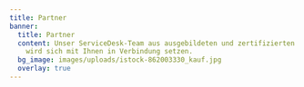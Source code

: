 ```yaml
---
title: Partner
banner:
  title: Partner
  content: Unser ServiceDesk-Team aus ausgebildeten und zertifizierten Consultants
    wird sich mit Ihnen in Verbindung setzen.
  bg_image: images/uploads/istock-862003330_kauf.jpg
  overlay: true
---
```

